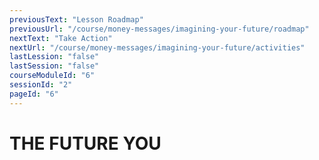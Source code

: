 ```yaml
---
previousText: "Lesson Roadmap"
previousUrl: "/course/money-messages/imagining-your-future/roadmap"
nextText: "Take Action"
nextUrl: "/course/money-messages/imagining-your-future/activities"
lastLession: "false"
lastSession: "false"
courseModuleId: "6"
sessionId: "2"
pageId: "6"
---
```



# THE FUTURE YOU
<sparkle-animation-player src="./animation/m1l2.js" composition="638B95A6DB07944F929B6468659DDD15"></sparkle-animation-player>